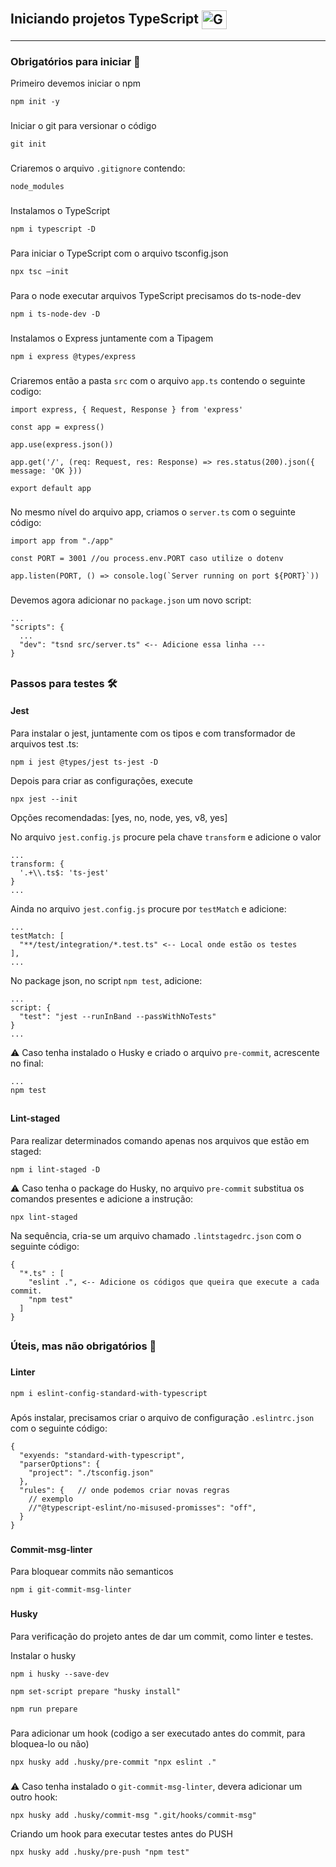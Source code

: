## Iniciando projetos TypeScript <img align="center" alt="Gui-TypeScript" height="30" width="40" src="https://cdn.jsdelivr.net/gh/devicons/devicon/icons/typescript/typescript-original.svg" />

---

### **Obrigatórios para iniciar 🚀**

 Primeiro devemos iniciar o npm

`npm init -y`

###
Iniciar o git para versionar o código

`git init`

###
Criaremos o arquivo `.gitignore` contendo:

```
node_modules
```

###
Instalamos o TypeScript

`npm i typescript -D`

###
Para iniciar o TypeScript com o arquivo tsconfig.json

`npx tsc —init`

###
Para o node executar arquivos TypeScript precisamos do ts-node-dev

`npm i ts-node-dev -D`

###
Instalamos o Express juntamente com a Tipagem

`npm i express @types/express`

###
Criaremos então a pasta `src` com o arquivo `app.ts` contendo o seguinte codigo: 

```
import express, { Request, Response } from 'express'

const app = express()

app.use(express.json())

app.get('/', (req: Request, res: Response) => res.status(200).json({ message: 'OK }))

export default app
```

###
No mesmo nível do arquivo app, criamos o `server.ts` com o seguinte código:

```
import app from "./app"

const PORT = 3001 //ou process.env.PORT caso utilize o dotenv

app.listen(PORT, () => console.log(`Server running on port ${PORT}`))
```

###
Devemos agora adicionar no `package.json` um novo script:

```
...
"scripts": {
  ...
  "dev": "tsnd src/server.ts" <-- Adicione essa linha ---
}
```

##
### **Passos para testes 🛠**


#### Jest
Para instalar o jest, juntamente com os tipos e com transformador de arquivos test .ts:

`npm i jest @types/jest ts-jest -D`

Depois para criar as configurações, execute

`npx jest --init`

Opções recomendadas: [yes, no, node, yes, v8, yes]

No arquivo `jest.config.js` procure pela chave `transform` e adicione o valor

```
...
transform: {
  '.+\\.ts$: 'ts-jest'
}
...
```

Ainda no arquivo `jest.config.js` procure por `testMatch` e adicione:
```
...
testMatch: [
  "**/test/integration/*.test.ts" <-- Local onde estão os testes
],
...
```

No package json, no script `npm test`, adicione:
```
...
script: {
  "test": "jest --runInBand --passWithNoTests"
}
...
```

⚠️ Caso tenha instalado o Husky e criado o arquivo `pre-commit`, acrescente no final: 

```
...
npm test
```
##
#### Lint-staged

Para realizar determinados comando apenas nos arquivos que estão em staged:

`npm i lint-staged -D`

⚠️ Caso tenha o package do Husky, no arquivo `pre-commit` substitua os comandos presentes e adicione a instrução:

`npx lint-staged`

Na sequência, cria-se um arquivo chamado `.lintstagedrc.json` com o seguinte código:

```
{
  "*.ts" : [
    "eslint .", <-- Adicione os códigos que queira que execute a cada commit.
    "npm test"
  ]
}
```


##
### **Úteis, mas não obrigatórios 🎨**

###
#### Linter



`npm i eslint-config-standard-with-typescript`

###
Após instalar, precisamos criar o arquivo de configuração `.eslintrc.json` com o seguinte código:
```
{
  "exyends: "standard-with-typescript",
  "parserOptions": {
    "project": "./tsconfig.json"
  },
  "rules": {   // onde podemos criar novas regras
    // exemplo
    //"@typescript-eslint/no-misused-promisses": "off",
  }
}
```

###
#### Commit-msg-linter
Para bloquear commits não semanticos

`npm i git-commit-msg-linter`

###
#### Husky
Para verificação do projeto antes de dar um commit, como linter e testes.

Instalar o husky

`npm i husky --save-dev`

`npm set-script prepare "husky install"`

`npm run prepare`

###
Para adicionar um hook (codigo a ser executado antes do commit, para bloquea-lo ou não)

`npx husky add .husky/pre-commit "npx eslint ."`

###
⚠️ Caso tenha instalado o `git-commit-msg-linter`, devera adicionar um outro hook:

`npx husky add .husky/commit-msg ".git/hooks/commit-msg"`

Criando um hook para executar testes antes do PUSH

`npx husky add .husky/pre-push "npm test"`